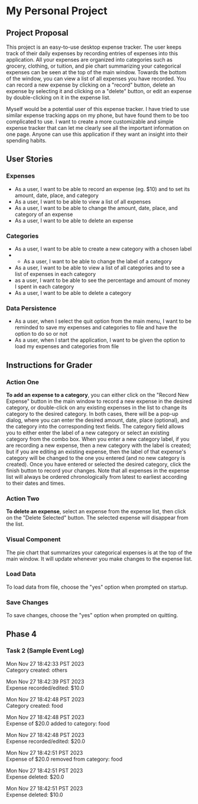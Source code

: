 # My Personal Project

## Project Proposal
This project is an easy-to-use desktop expense tracker.
The user keeps track of their daily expenses by recording entries of
expenses into this application. All your expenses are organized into
categories such as grocery, clothing, or tuition, and pie chart summarizing your 
categorical expenses can be seen at the top of the main window.
Towards the bottom of the window, you can view a list of all expenses you have recorded. You can 
record a new expense by clicking on a "record" button, delete an expense by selecting it and clicking on
a "delete" button, or edit an expense by double-clicking on it in the expense list.

Myself would be a potential user of this expense tracker. I have tried to
use similar expense tracking apps on my phone, but have found them to be
too complicated to use. I want to create a more customizable and simple
expense tracker that can let me clearly see all the important information on one
page. Anyone can use this application if they want an insight into their
spending habits.

## User Stories
### Expenses
- As a user, I want to be able to record an expense (eg. $10) and to set
  its amount, date, place, and category
- As a user, I want to be able to view a list of all expenses
- As a user, I want to be able to change the amount, date, place, and
  category of an expense
- As a user, I want to be able to delete an expense

### Categories
- As a user, I want to be able to create a new category with a chosen label
- - As a user, I want to be able to change the label of a category
- As a user, I want to be able to view a list of all categories and to see a
  list of expenses in each category
- as a user, I want to be able to see the percentage and amount of money I spent in
  each category
- As a user, I want to be able to delete a category

### Data Persistence
- As a user, when I select the quit option from the main menu, I want to be
  reminded to save my expenses and categories to file and have the option to
  do so or not
- As a user, when I start the application, I want to be given the option to
  load my expenses and categories from file

## Instructions for Grader
### Action One
**To add an expense to a category**, you can either
click on the "Record New Expense" button in the main window to record a new expense in the desired category,
or double-click on any existing expenses in the list to change its category to the desired category.
In both cases, there will be a pop-up dialog, where you can enter the desired amount, date, place (optional),
and the category into the corresponding text fields.
The category field allows you to either enter the
label of a new category or select an existing category from the combo box. When you enter a new category label, 
if you are recording a new expense, then a new category with the label is created; but if you are editing an
existing expense, then the label of that expense's category will be changed to the one you entered (and no new
category is created).
Once you have entered or selected the desired category,
click the finish button to record your changes. Note that all expenses in the expense list will always be ordered
chronologically from latest to earliest according to their dates and times.

### Action Two
**To delete an expense**, select an expense from the expense list, then click on the "Delete Selected" button.
The selected expense will disappear from the list.

### Visual Component
The pie chart that summarizes your categorical expenses is at the top of the main window. It will update
whenever you make changes to the expense list.

### Load Data
To load data from file, choose the "yes" option when prompted on startup.

### Save Changes
To save changes, choose the "yes" option when prompted on quitting.

## Phase 4
### Task 2 (Sample Event Log)
Mon Nov 27 18:42:33 PST 2023  
Category created: others

Mon Nov 27 18:42:39 PST 2023  
Expense recorded/edited: $10.0

Mon Nov 27 18:42:48 PST 2023  
Category created: food

Mon Nov 27 18:42:48 PST 2023  
Expense of $20.0 added to category: food

Mon Nov 27 18:42:48 PST 2023  
Expense recorded/edited: $20.0

Mon Nov 27 18:42:51 PST 2023  
Expense of $20.0 removed from category: food

Mon Nov 27 18:42:51 PST 2023  
Expense deleted: $20.0

Mon Nov 27 18:42:51 PST 2023  
Expense deleted: $10.0
